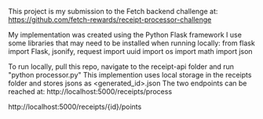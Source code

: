 This project is my submission to the Fetch backend challenge at:
https://github.com/fetch-rewards/receipt-processor-challenge 

My implementation was created using the Python Flask framework 
I use some libraries that may need to be installed when running locally:
from flask import Flask, jsonify, request
import uuid
import os
import math
import json

To run locally, pull this repo, navigate to the receipt-api folder and run "python processor.py" 
This implemention uses local storage in the receipts folder and stores jsons as <generated_id>.json
The two endpoints can be reached at:
http://localhost:5000/receipts/process

http://localhost:5000/receipts/{id}/points

